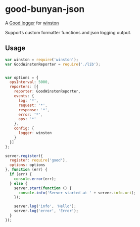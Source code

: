 # good-bunyan-json

A [Good logger](https://github.com/hapijs/good) for [winston](https://github.com/winstonjs/winston)

Supports custom formatter functions and json logging output.

## Usage

```js
var winston = require('winston');
var GoodWinstonReporter = require('./lib');


var options = {
  opsInterval: 5000,
  reporters: [{
    reporter: GoodWinstonReporter,
    events: {
      log: '*',
      request: '*',
      response: '*',
      error: '*',
      ops: '*'
    },
    config: {
      logger: winston
    }
  }]
};

server.register({
  register: require('good'),
  options: options
}, function (err) {
  if (err) {
    console.error(err);
  } else {
    server.start(function () {
      console.info('Server started at ' + server.info.uri);
    });

    server.log('info', 'Hello');
    server.log('error', 'Error');
  }
});

```
